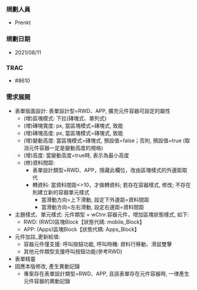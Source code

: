 ### <div id="user">規劃人員</div>
* Prenkt

### <div id="updatedate">規劃日期</div>
* 2021/08/11

### <div id="trac">TRAC</div>
* #8610

### <div id="requirement">需求展開</div>
* 表單版面設計: 表單設計型=RWD、APP, 擴充元件容器可設定的屬性
    * (增)區塊模式: 下拉(磚塊式、單列式)
    * (增)磚塊寬度: px, 當區塊模式=磚塊式, 致能
    * (增)磚塊高度: px, 當區塊模式=磚塊式, 致能
    * (增)變動高度: 當區塊模式=磚塊式, 預設值=false；否則, 預設值=true (取消元件容器一定是變動高度的規格) 
    * (增)高度: 當變動高度=true時, 表示為最小高度
    * (修)資料間距: 
        * 表單設計類型=RWD、APP，隱藏此欄位，改由區塊樣式的外邊距取代
        * 轉資料: 當資料間距<>10，才做轉資料; 若存在容器樣式, 修改; 不存在則建立新的容器單元樣式
            * 當滑動方向=上下滑動, 設定下外邊距=資料間距
            * 當滑動方向=左右滑動, 設定右邊距=資料間距 
* 主題樣式、單元樣式: 元件類型 = wCtnr.容器元件，增加區塊狀態樣式, 如下: 
    * RWD: (RWD)區塊Block【狀態代碼: mobile_Block】
    * APP: (Apps)區塊Block【狀態代碼: Apps_Block】
* 元件加註_更新給值: 
    * 容器元件僅支援: 呼叫按鈕功能, 呼叫時機: 資料行移動、滑鼠雙擊
    * 其他元件類型支援呼叫按鈕功能(參考RWD)
* 表單精靈    
* 因應本版修改, 產生異動記錄
    * 專案存在表單設計類型=RWD、APP, 且該表單存在元件容器時, 一律產生元件容器的異動記錄


